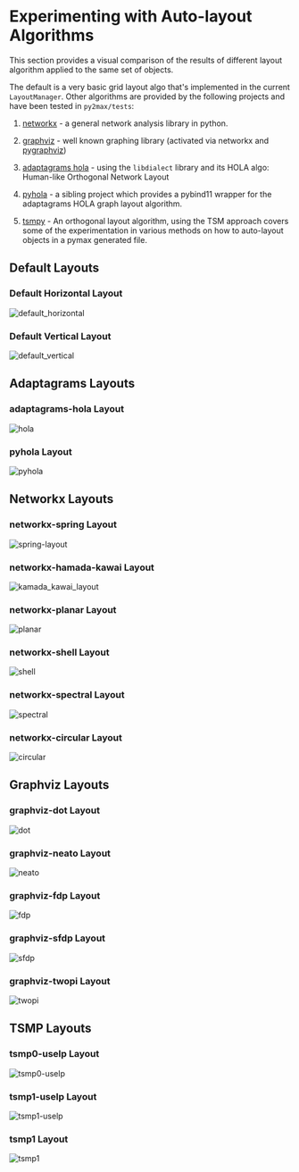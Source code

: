 # Experimenting with Auto-layout Algorithms

This section provides a visual comparison of the results of different layout algorithm applied to the same set of objects. 

The default is a very basic grid layout algo that's implemented in the current `LayoutManager`. Other algorithms are provided by the following projects and have been tested in `py2max/tests`:

1. [networkx](https://networkx.org) - a general network analysis library in python.

2. [graphviz](https://graphviz.org) - well known graphing library (activated via networkx and [pygraphviz](https://github.com/pygraphviz/pygraphviz))

3. [adaptagrams hola](http://www.adaptagrams.org) - using the `libdialect` library and its HOLA algo: Human-like Orthogonal Network Layout

4. [pyhola](https://github.com/shakfu/pyhola) - a sibling project which provides a pybind11 wrapper for the adaptagrams HOLA graph layout algorithm.

5. [tsmpy](https://github.com/uknfire/tsmpy) - An orthogonal layout algorithm, using the TSM approach covers some of the experimentation in various methods on how to auto-layout objects in a pymax generated file.


## Default Layouts

### Default Horizontal Layout

![default_horizontal](assets/imgs/default_h.png)

### Default Vertical Layout

![default_vertical](assets/imgs/default_v.png)


## Adaptagrams Layouts

### adaptagrams-hola Layout

![hola](assets/imgs/hola.png)

### pyhola Layout

![pyhola](assets/imgs/pyhola.png)


## Networkx Layouts

### networkx-spring Layout

![spring-layout](assets/imgs/spring-layout.png)


### networkx-hamada-kawai Layout

![kamada_kawai_layout](assets/imgs/kamada_kawai_layout.png)


### networkx-planar Layout

![planar](assets/imgs/planar.png)

### networkx-shell Layout

![shell](assets/imgs/shell.png)

### networkx-spectral Layout

![spectral](assets/imgs/spectral.png)


### networkx-circular Layout

![circular](assets/imgs/circular.png)



## Graphviz Layouts

### graphviz-dot Layout

![dot](assets/imgs/dot.png)


### graphviz-neato Layout

![neato](assets/imgs/neato.png)

### graphviz-fdp Layout

![fdp](assets/imgs/fdp.png)


### graphviz-sfdp Layout

![sfdp](assets/imgs/sfdp.png)


### graphviz-twopi Layout

![twopi](assets/imgs/twopi.png)



## TSMP Layouts

### tsmp0-uselp Layout

![tsmp0-uselp](assets/imgs/tsmp0-uselp.png)

### tsmp1-uselp Layout

![tsmp1-uselp](assets/imgs/tsmp1-uselp.png)

### tsmp1 Layout

![tsmp1](assets/imgs/tsmp1.png)



